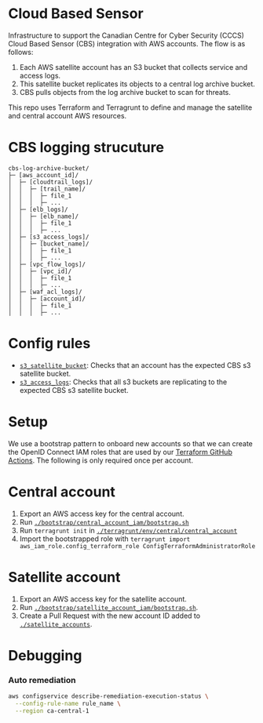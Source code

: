 # Cloud Based Sensor

Infrastructure to support the Canadian Centre for Cyber Security (CCCS) Cloud Based Sensor (CBS) integration with AWS accounts.  The flow is as follows:

1. Each AWS satellite account has an S3 bucket that collects service and access logs.
1. This satellite bucket replicates its objects to a central log archive bucket.
1. CBS pulls objects from the log archive bucket to scan for threats.

This repo uses Terraform and Terragrunt to define and manage the satellite and central account AWS resources.

# CBS logging strucuture

```
cbs-log-archive-bucket/
├─ [aws_account_id]/
│  ├─ [cloudtrail_logs]/
│  │  ├─ [trail_name]/
│  │  │  ├─ file_1
│  │  │  ├─ ...
│  ├─ [elb_logs]/
│  │  ├─ [elb_name]/
│  │  │  ├─ file_1
│  │  │  ├─ ...
│  ├─ [s3_access_logs]/
│  │  ├─ [bucket_name]/
│  │  │  ├─ file_1
│  │  │  ├─ ...
│  ├─ [vpc_flow_logs]/
│  │  ├─ [vpc_id]/
│  │  │  ├─ file_1
│  │  │  ├─ ...
│  ├─ [waf_acl_logs]/
│  │  ├─ [account_id]/
│  │  │  ├─ file_1
│  │  │  ├─ ...
```

# Config rules
* [`s3_satellite_bucket`](./terragrunt/aws/config/s3_satellite_bucket.tf): Checks that an account has the expected CBS s3 satellite bucket.
* [`s3_access_logs`](./terragrunt/aws/config/s3_access_logs.tf): Checks that all s3 buckets are replicating to the expected CBS s3 satellite bucket.

# Setup
We use a bootstrap pattern to onboard new accounts so that we can create the OpenID Connect IAM roles that are used by our [Terraform GitHub Actions](./.github/workflows).  The following is only required once per account.

# Central account
1. Export an AWS access key for the central account.
1. Run [`./bootstrap/central_account_iam/bootstrap.sh`](./bootstrap/central_account_iam/bootstrap.sh)
1. Run `terragrunt init` in [`./terragrunt/env/central/central_account`](./terragrunt/env/central/central_account)
1. Import the bootstrapped role with `terragrunt import aws_iam_role.config_terraform_role ConfigTerraformAdministratorRole`

# Satellite account
1. Export an AWS access key for the satellite account.
1. Run [`./bootstrap/satellite_account_iam/bootstrap.sh`](./bootstrap/satellite_account_iam/bootstrap.sh).
1. Create a Pull Request with the new account ID added to [`./satellite_accounts`](./satellite_accounts).

# Debugging

### Auto remediation

```bash
aws configservice describe-remediation-execution-status \
  --config-rule-name rule_name \
  --region ca-central-1
```